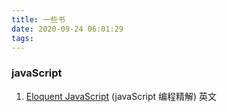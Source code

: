 ```yaml
---
title: 一些书
date: 2020-09-24 06:01:29
tags:
---
```

### javaScript

1. [Eloquent JavaScript](https://eloquentjavascript.net) (javaScript 编程精解) 英文